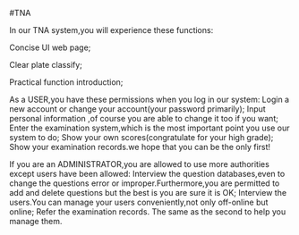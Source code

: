 #TNA

In our TNA system,you will experience these functions:

Concise UI web page;

Clear plate classify;

Practical function introduction;


As a USER,you have these permissions when you log in our system:
Login a new account or change your account(your password primarily);
Input personal information ,of course you are able to change it too if you want;
Enter the examination system,which is the most important point you use our system to do;
Show your own scores(congratulate for your high grade);
Show your examination records.we hope that you can be the only first!

If you are an ADMINISTRATOR,you are allowed to use more authorities except users have been allowed:
Interview the question databases,even to change the questions error or improper.Furthermore,you are permitted to add and delete questions but the best is you are sure it is OK;
Interview the users.You can manage your users conveniently,not only off-online but online;
Refer the examination records. The same as the second to help you manage them.
